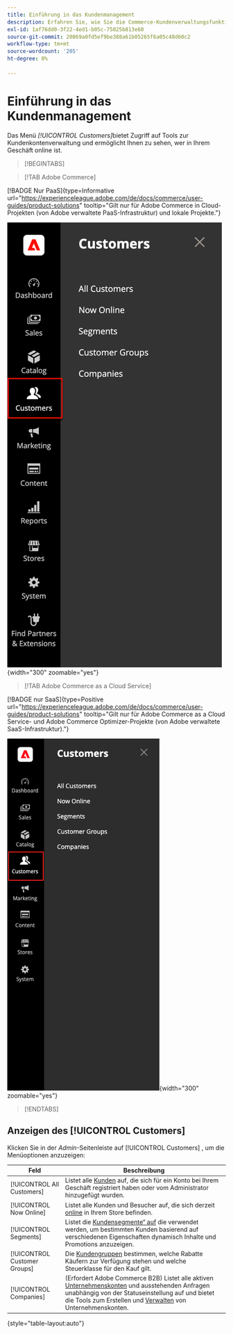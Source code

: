 ```yaml
---
title: Einführung in das Kundenmanagement
description: Erfahren Sie, wie Sie die Commerce-Kundenverwaltungsfunktionen verwenden können, um das Kundenerlebnis in Ihrem Geschäft zu verbessern.
exl-id: 1af76dd0-3f22-4ed1-b05c-75025b813e60
source-git-commit: 20869a0fd5ef9be388a61b05265f6a05c48d60c2
workflow-type: tm+mt
source-wordcount: '205'
ht-degree: 0%

---
```


# Einführung in das Kundenmanagement

Das Menü _[!UICONTROL Customers]_&#x200B;bietet Zugriff auf Tools zur Kundenkontenverwaltung und ermöglicht Ihnen zu sehen, wer in Ihrem Geschäft online ist.

>[!BEGINTABS]

>[!TAB Adobe Commerce]

[!BADGE Nur PaaS]{type=Informative url="https://experienceleague.adobe.com/de/docs/commerce/user-guides/product-solutions" tooltip="Gilt nur für Adobe Commerce in Cloud-Projekten (von Adobe verwaltete PaaS-Infrastruktur) und lokale Projekte."}

![Menü Kunden](assets/admin-menu-customers.png){width="300" zoomable="yes"}

>[!TAB Adobe Commerce as a Cloud Service]

[!BADGE nur SaaS]{type=Positive url="https://experienceleague.adobe.com/de/docs/commerce/user-guides/product-solutions" tooltip="Gilt nur für Adobe Commerce as a Cloud Service- und Adobe Commerce Optimizer-Projekte (von Adobe verwaltete SaaS-Infrastruktur)."}

![Menü Kunden](assets/admin-menu-customers-accs.png){width="300" zoomable="yes"}

>[!ENDTABS]

## Anzeigen des [!UICONTROL Customers]

Klicken Sie in der _Admin_-Seitenleiste auf [!UICONTROL Customers] , um die Menüoptionen anzuzeigen:

| Feld | Beschreibung |
|---|---|
| [!UICONTROL All Customers] | Listet alle [Kunden](../customers/customers-all.md) auf, die sich für ein Konto bei Ihrem Geschäft registriert haben oder vom Administrator hinzugefügt wurden. |
| [!UICONTROL Now Online] | Listet alle Kunden und Besucher auf, die sich derzeit [online](../customers/now-online.md) in Ihrem Store befinden. |
| [!UICONTROL Segments] | Listet die [Kundensegmente“ auf](../customers/customer-segments.md) die verwendet werden, um bestimmten Kunden basierend auf verschiedenen Eigenschaften dynamisch Inhalte und Promotions anzuzeigen. |
| [!UICONTROL Customer Groups] | Die [Kundengruppen](../customers/customer-groups.md) bestimmen, welche Rabatte Käufern zur Verfügung stehen und welche Steuerklasse für den Kauf gilt. |
| [!UICONTROL Companies] | (Erfordert Adobe Commerce B2B) Listet alle aktiven [Unternehmenskonten](../b2b/account-companies.md) und ausstehenden Anfragen unabhängig von der Statuseinstellung auf und bietet die Tools zum Erstellen und [Verwalten](../b2b/account-company-manage.md) von Unternehmenskonten. |

{style="table-layout:auto"}
